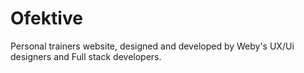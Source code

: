 # Ofektive
Personal trainers website, designed and developed by Weby's UX/Ui designers and Full stack developers.
